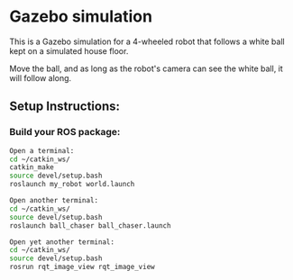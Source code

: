 # Gazebo simulation

This is a Gazebo simulation for a 4-wheeled robot that follows a white ball kept on a simulated house floor.

Move the ball, and as long as the robot's camera can see the white ball, it will follow along.

## Setup Instructions:

### Build your ROS package:



```bash
Open a terminal:
cd ~/catkin_ws/
catkin_make
source devel/setup.bash
roslaunch my_robot world.launch

Open another terminal:
cd ~/catkin_ws/
source devel/setup.bash
roslaunch ball_chaser ball_chaser.launch

Open yet another terminal:
cd ~/catkin_ws/
source devel/setup.bash
rosrun rqt_image_view rqt_image_view
